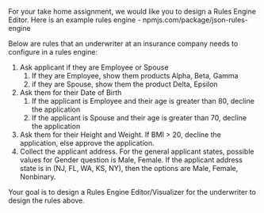 For your take home assignment, we would like you to design a Rules Engine Editor. Here is an example rules engine - npmjs.com/package/json-rules-engine

Below are rules that an underwriter at an insurance company needs to configure in a rules engine:

1. Ask applicant if they are Employee or Spouse
    1. If they are Employee, show them products Alpha, Beta, Gamma
    2. if they are Spouse, show them the product Delta, Epsilon
2. Ask them for their Date of Birth
    1. If the applicant is Employee and their age is greater than 80, decline the application
    2. If the applicant is Spouse and their age is greater than 70, decline the application
3. Ask them for their Height and Weight. If BMI > 20, decline the application, else approve the application.
4. Collect the applicant address. For the general applicant states, possible values for Gender question is Male, Female. If the applicant address state is in (NJ, FL, WA, KS, NY), then the options are Male, Female, Nonbinary.

Your goal is to design a Rules Engine Editor/Visualizer for the underwriter to design the rules above.
